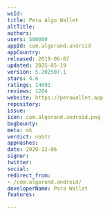 ```yaml
---
wsId: 
title: Pera Algo Wallet
altTitle: 
authors: 
users: 500000
appId: com.algorand.android
appCountry: 
released: 2019-06-07
updated: 2025-05-19
version: 5.202507.1
stars: 4.6
ratings: 14091
reviews: 1204
website: https://perawallet.app
repository: 
issue: 
icon: com.algorand.android.png
bugbounty: 
meta: ok
verdict: nobtc
appHashes: 
date: 2020-12-06
signer: 
twitter: 
social: 
redirect_from:
- /com.algorand.android/
developerName: Pera Wallet
features: 

---
```


